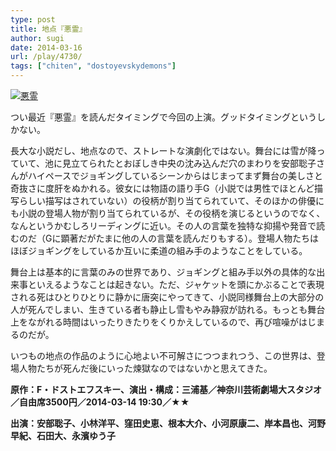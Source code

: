 ```yaml
---
type: post
title: 地点『悪霊』
author: sugi
date: 2014-03-16
url: /play/4730/
tags: ["chiten", "dostoyevskydemons"]
---
```

<a href="http://i0.wp.com/asharpminor.com/wp-content/uploads/2014/03/abc36c6c31c2a319d2274083a6b20544.png" onclick="_gaq.push(['_trackEvent', 'outbound-article', 'http://asharpminor.com/wp-content/uploads/2014/03/abc36c6c31c2a319d2274083a6b20544.png', '']);" ><img src="http://i0.wp.com/asharpminor.com/wp-content/uploads/2014/03/abc36c6c31c2a319d2274083a6b20544.png?resize=211%2C300" alt="悪霊" class="alignleft size-medium wp-image-4731" data-recalc-dims="1" /></a>

つい最近『悪霊』を読んだタイミングで今回の上演。グッドタイミングというしかない。

長大な小説だし、地点なので、ストレートな演劇化ではない。舞台には雪が降っていて、池に見立てられたとおぼしき中央の沈み込んだ穴のまわりを安部聡子さんがハイペースでジョギングしているシーンからはじまってまず舞台の美しさと奇抜さに度肝をぬかれる。彼女には物語の語り手G（小説では男性でほとんど描写らしい描写はされていない）の役柄が割り当てられていて、そのほかの俳優にも小説の登場人物が割り当てられているが、その役柄を演じるというのでなく、なんというかむしろリーディングに近い。その人の言葉を独特な抑揚や発音で読むのだ（Gに顕著だがたまに他の人の言葉を読んだりもする）。登場人物たちはほぼジョギングをしているか互いに柔道の組み手のようなことをしている。

舞台上は基本的に言葉のみの世界であり、ジョギングと組み手以外の具体的な出来事といえるようなことは起きない。ただ、ジャケットを頭にかぶることで表現される死はひとりひとりに静かに唐突にやってきて、小説同様舞台上の大部分の人が死んでしまい、生きている者も静止し雪もやみ静寂が訪れる。もっとも舞台上をながれる時間はいったりきたりをくりかえしているので、再び喧噪がはじまるのだが。

いつもの地点の作品のように心地よい不可解さにつつまれつう、この世界は、登場人物たちが死んだ後にいった煉獄なのではないかと思えてきた。

**原作：F・ドストエフスキー、演出・構成：三浦基／神奈川芸術劇場大スタジオ／自由席3500円／2014-03-14 19:30／★★**

**出演：安部聡子、小林洋平、窪田史恵、根本大介、小河原康二、岸本昌也、河野早紀、石田大、永濱ゆう子**

